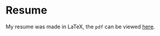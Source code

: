 # Resume

My resume was made in LaTeX, the `pdf` can be viewed [here](https://github.com/BranCann15/Resume/blob/main/resume.pdf).

